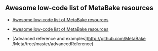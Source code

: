 
## Awesome low-code list of MetaBake resources

- <a href='http://github.com/MetaBake /_mbake/tree/master/awesomeReference' target='_blank'>Awesome low-code list of MetaBake resources</a>


- <a href='http://github.com/MetaBake /_mbake/tree/master/awesomeReference' target='_blank'>Awesome low-code list of MetaBake resources</a>

- [Advanced reference and examples](http://github.com/MetaBake /Meta/tree/master/advancedReference)
